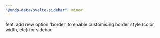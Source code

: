 ```yaml
---
"@undp-data/svelte-sidebar": minor
---
```


feat: add new option 'border' to enable customising border style (color, width, etc) for sidebar
